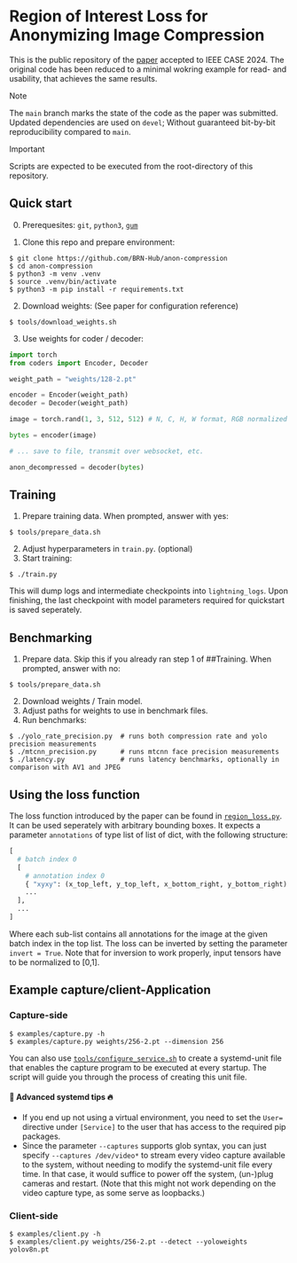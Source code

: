 # Region of Interest Loss for Anonymizing Image Compression

This is the public repository of the [paper](https://arxiv.org/abs/2406.05726#) accepted to IEEE CASE 2024.
The original code has been reduced to a minimal wokring example for read- and usability, that achieves the same results.

> [!NOTE]
> The `main` branch marks the state of the code as the paper was submitted.
> Updated dependencies are used on `devel`; Without guaranteed bit-by-bit reproducibility compared to `main`.

> [!IMPORTANT]
> Scripts are expected to be executed from the root-directory of this repository.

## Quick start

0. Prerequesites: `git`, `python3`, [`gum`](https://github.com/charmbracelet/gum)

1. Clone this repo and prepare environment:
```console
$ git clone https://github.com/BRN-Hub/anon-compression
$ cd anon-compression
$ python3 -m venv .venv
$ source .venv/bin/activate
$ python3 -m pip install -r requirements.txt
```
2. Download weights: (See paper for configuration reference)
```console
$ tools/download_weights.sh
```
3. Use weights for coder / decoder:
```python
import torch
from coders import Encoder, Decoder

weight_path = "weights/128-2.pt"

encoder = Encoder(weight_path)
decoder = Decoder(weight_path)

image = torch.rand(1, 3, 512, 512) # N, C, H, W format, RGB normalized to [0,1]

bytes = encoder(image)

# ... save to file, transmit over websocket, etc.

anon_decompressed = decoder(bytes)

```

## Training
1. Prepare training data. When prompted, answer with yes:
```console
$ tools/prepare_data.sh
```
2. Adjust hyperparameters in `train.py`. (optional)
3. Start training:
```console
$ ./train.py
```
This will dump logs and intermediate checkpoints into `lightning_logs`.
Upon finishing, the last checkpoint with model parameters required for quickstart is saved seperately.

## Benchmarking
1. Prepare data. Skip this if you already ran step 1 of ##Training. When prompted, answer with no:
```console
$ tools/prepare_data.sh
```
2. Download weights / Train model.
3. Adjust paths for weights to use in benchmark files.
4. Run benchmarks:
```console
$ ./yolo_rate_precision.py  # runs both compression rate and yolo precision measurements
$ ./mtcnn_precision.py      # runs mtcnn face precision measurements
$ ./latency.py              # runs latency benchmarks, optionally in comparison with AV1 and JPEG
```

## Using the loss function
The loss function introduced by the paper can be found in [`region_loss.py`](/region_loss.py).
It can be used seperately with arbitrary bounding boxes.
It expects a parameter `annotations` of type list of list of dict, with the following structure:
```python
[
  # batch index 0
  [
    # annotation index 0
    { "xyxy": (x_top_left, y_top_left, x_bottom_right, y_bottom_right) }, # absolute values
    ...
  ],
  ...
]
```
Where each sub-list contains all annotations for the image at the given batch index in the top list.
The loss can be inverted by setting the parameter `invert = True`.
Note that for inversion to work properly, input tensors have to be normalized to [0,1].

## Example capture/client-Application

### Capture-side
```console
$ examples/capture.py -h
$ examples/capture.py weights/256-2.pt --dimension 256
```
You can also use [`tools/configure_service.sh`](/tools/configure_service.sh) to create a systemd-unit file that enables the capture program to be executed at every startup.
The script will guide you through the process of creating this unit file.
#### 🤯 Advanced systemd tips 🔥
- If you end up not using a virtual environment, you need to set the `User=` directive under `[Service]` to the user that has access to the required pip packages.
- Since the parameter `--captures` supports glob syntax, you can just specify `--captures /dev/video*` to stream every video capture available to the system, without needing to modify the systemd-unit file every time. In that case, it would suffice to power off the system, (un-)plug cameras and restart. (Note that this might not work depending on the video capture type, as some serve as loopbacks.)
### Client-side
```console
$ examples/client.py -h
$ examples/client.py weights/256-2.pt --detect --yoloweights yolov8n.pt
```

